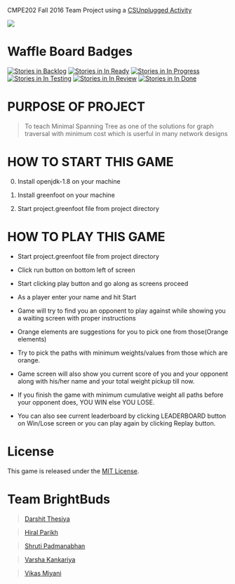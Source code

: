 CMPE202 Fall 2016 Team Project using a [CSUnplugged Activity](http://csunplugged.org/minimal-spanning-trees)

<img src="https://github.com/hirparikh/Team-Project-1/blob/master/project/images/S1.jpg">

Waffle Board Badges
===================
[![Stories in Backlog](https://badge.waffle.io/hirparikh/Team-Project-1.svg?label=backlog&title=Backlog)](https://waffle.io/hirparikh/Team-Project-1)
[![Stories in In Ready](https://badge.waffle.io/hirparikh/Team-Project-1.svg?label=ready&title=Ready)](https://waffle.io/hirparikh/Team-Project-1)
[![Stories in In Progress](https://badge.waffle.io/hirparikh/Team-Project-1.svg?label=in%20progress&title=In%20Progress)](https://waffle.io/hirparikh/Team-Project-1)
[![Stories in In Testing](https://badge.waffle.io/hirparikh/Team-Project-1.svg?label=testing&title=In%20Testing)](https://waffle.io/hirparikh/Team-Project-1)
[![Stories in In Review](https://badge.waffle.io/hirparikh/Team-Project-1.svg?label=review&title=In%20Review)](https://waffle.io/hirparikh/Team-Project-1)
[![Stories in In Done](https://badge.waffle.io/hirparikh/Team-Project-1.svg?label=done&title=Done)](https://waffle.io/hirparikh/Team-Project-1)

PURPOSE OF PROJECT
==================

> To teach Minimal Spanning Tree as one of the solutions for graph traversal with minimum cost which is userful in many network designs


HOW TO START THIS GAME
======================

0. Install openjdk-1.8 on your machine

0. Install greenfoot on your machine 

0. Start project.greenfoot file from project directory

HOW TO PLAY THIS GAME
=====================

* Start project.greenfoot file from project directory

* Click run button on bottom left of screen

* Start clicking play button and go along as screens proceed

* As a player enter your name and hit Start

* Game will try to find you an opponent to play against while showing you a waiting screen with proper instructions

* Orange elements are suggestions for you to pick one from those(Orange elements)

* Try to pick the paths with minimum weights/values from those which are orange.

* Game screen will also show you current score of you and your opponent along with his/her name and your total weight pickup till now.

* If you finish the game with minimum cumulative weight all paths before your opponent does, YOU WIN else YOU LOSE.

* You can also see current leaderboard by clicking LEADERBOARD button on Win/Lose screen or you can play again by clicking Replay button.

License
=======

This game is released under the [MIT License](https://github.com/hirparikh/Team-Project-1/blob/master/LICENSE.txt).

Team BrightBuds
===============

> [Darshit Thesiya](https://github.com/dthesiya)

> [Hiral Parikh](https://github.com/hirparikh)

> [Shruti Padmanabhan](https://github.com/pshrutiii)

> [Varsha Kankariya](https://github.com/varsha-kankariya)

> [Vikas Miyani](https://github.com/vikasmiyani)